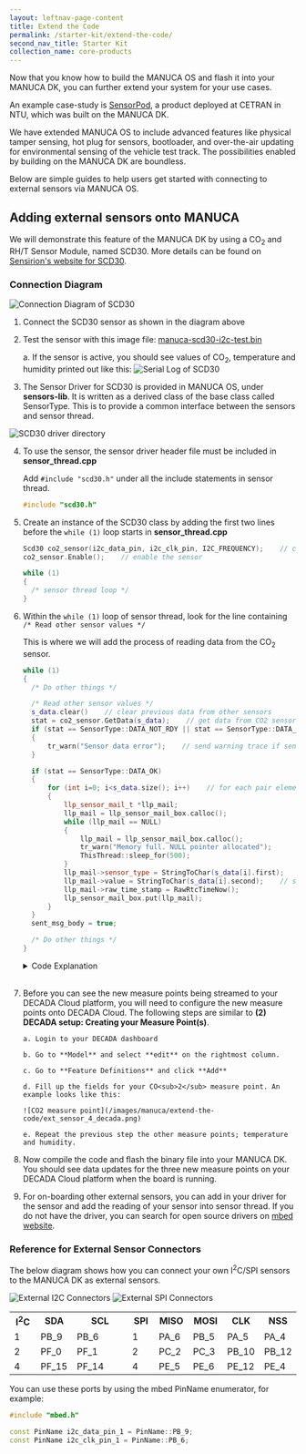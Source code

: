 ```yaml
---
layout: leftnav-page-content
title: Extend the Code
permalink: /starter-kit/extend-the-code/
second_nav_title: Starter Kit
collection_name: core-products
---
```


Now that you know how to build the MANUCA OS and flash it into your MANUCA DK, you can further extend your system for your use cases.

An example case-study is [SensorPod](/products/sensorpod/), a product deployed at CETRAN in NTU, which was built on the MANUCA DK.

We have extended MANUCA OS to include advanced features like physical tamper sensing, hot plug for sensors, bootloader, and over-the-air updating for environmental sensing of the vehicle test track. The possibilities enabled by building on the MANUCA DK are boundless.

Below are simple guides to help users get started with connecting to external sensors via MANUCA OS.

## Adding external sensors onto MANUCA

We will demonstrate this feature of the MANUCA DK by using a CO<sub>2</sub> and RH/T Sensor Module, named SCD30. More details can be found on [Sensirion's website for SCD30](https://www.sensirion.com/en/environmental-sensors/carbon-dioxide-sensors-co2/).

### Connection Diagram

![Connection Diagram of SCD30](/images/manuca/extend-the-code/ext_sensor_1_connection_diagram.png)

1. Connect the SCD30 sensor as shown in the diagram above

2. Test the sensor with this image file: [manuca-scd30-i2c-test.bin](/files/manuca-scd30-i2c-test.bin)

   a. If the sensor is active, you should see values of CO<sub>2</sub>, temperature and humidity printed out like this:
   ![Serial Log of SCD30](/images/manuca/extend-the-code/ext_sensor_2_serial_log.png)

3. The Sensor Driver for SCD30 is provided in MANUCA OS, under **sensors-lib**. It is written as a derived class of the base class called SensorType. This is to provide a common interface between the sensors and sensor thread.

![SCD30 driver directory](/images/manuca/extend-the-code/ext_sensor_3_directory.png)

4.  To use the sensor, the sensor driver header file must be included in **sensor_thread.cpp**

    Add `#include "scd30.h"` under all the include statements in sensor thread.

    ```cpp
    #include "scd30.h"
    ```

5.  Create an instance of the SCD30 class by adding the first two lines before the `while (1)` loop starts in **sensor_thread.cpp**

    ```cpp
    Scd30 co2_sensor(i2c_data_pin, i2c_clk_pin, I2C_FREQUENCY);    // creates a SCD30 object
    co2_sensor.Enable();    // enable the sensor

    while (1)
    {
      /* sensor thread loop */
    }
    ```

6.  Within the `while (1)` loop of sensor thread, look for the line containing `/* Read other sensor values */`

    This is where we will add the process of reading data from the CO<sub>2</sub> sensor.

    ```cpp
    while (1)
    {
      /* Do other things */

      /* Read other sensor values */
      s_data.clear()    // clear previous data from other sensors
      stat = co2_sensor.GetData(s_data);    // get data from CO2 sensor
      if (stat == SensorType::DATA_NOT_RDY || stat == SensorType::DATA_CRC_ERR)
      {
          tr_warn("Sensor data error");    // send warning trace if sensor is returning error
      }

      if (stat == SensorType::DATA_OK)
      {
          for (int i=0; i<s_data.size(); i++)    // for each pair element of s_data vector
          {
              llp_sensor_mail_t *llp_mail;
              llp_mail = llp_sensor_mail_box.calloc();
              while (llp_mail == NULL)
              {
                  llp_mail = llp_sensor_mail_box.calloc();
                  tr_warn("Memory full. NULL pointer allocated");
                  ThisThread::sleep_for(500);
              }
              llp_mail->sensor_type = StringToChar(s_data[i].first);    // first of the pair element is data type e.g. CO2
              llp_mail->value = StringToChar(s_data[i].second);    // second of the pair is data value e.g. 400.00
              llp_mail->raw_time_stamp = RawRtcTimeNow();
              llp_sensor_mail_box.put(llp_mail);
          }
      }
      sent_msg_body = true;

      /* Do other things */
    }
    ```

    <details>

    <summary>Code Explanation</summary>

    This looks very similar to the reading of temperature data from the on-board temperature sensor, but notice the line for `(int i=0; i<s_data.size(); i++)` in the above code block, in which `s_data` is a `std::vector`. A vector is a sequence container which can change its size dynamically, which means that when we on-board more sensors to MANUCA, the system can handle dynamic changes in the number of data points collected --- at least up until the limits of the system memory.

    Therefore, it is important to remember to **clear the `s_data` vector** before reading the data from CO<sub>2</sub> sensor, because it will contain the values from the previous sensor reading. It will also help prevent occurrences of memory leak if there are too many elements in the vector.

    This can be done by adding the line `s_data.clear()` when the data inside the vector is no longer needed.

    The method `GetData(s_data)` obtains the three measure points from the CO<sub>2</sub> sensor and stores it in the vector `s_data`. The measure points available from this sensor are CO<sub>2</sub>, temperature, and humidity.

    The data points can be accessed by index, with `s_data[i].first` as the data type (e.g. CO<sub>2</sub>) and `s_data[i].second` as the data value (e.g. 400.00). Both are stored as string type.

    </details>

    <br>

7.  Before you can see the new measure points being streamed to your DECADA Cloud platform, you will need to configure the new measure points onto DECADA Cloud.
    The following steps are similar to **(2) DECADA setup: Creating your Measure Point(s)**.

        a. Login to your DECADA dashboard

        b. Go to **Model** and select **edit** on the rightmost column.

        c. Go to **Feature Definitions** and click **Add**

        d. Fill up the fields for your CO<sub>2</sub> measure point. An example looks like this:

        ![CO2 measure point](/images/manuca/extend-the-code/ext_sensor_4_decada.png)

        e. Repeat the previous step the other measure points; temperature and humidity.

8.  Now compile the code and flash the binary file into your MANUCA DK. You should see data updates for the three new measure points on your DECADA Cloud platform when the board is running.

9.  For on-boarding other external sensors, you can add in your driver for the sensor and add the reading of your sensor into sensor thread. If you do not have the driver, you can search for open source drivers on [mbed website](https://os.mbed.com/code/).

<a id="ReferenceExtSensors"></a>

### Reference for External Sensor Connectors

The below diagram shows how you can connect your own I<sup>2</sup>C/SPI sensors to the MANUCA DK as external sensors.

![External I2C Connectors](/images/manuca/extend-the-code/external_connectors_reference_i2c.png)
![External SPI Connectors](/images/manuca/extend-the-code/external_connectors_reference_spi.png)

<table>
  <tr>
    <th width="50">I<sup>2</sup>C</th>
    <th width="50">SDA</th>
    <th width="200">SCL</th>
    <th width="50">SPI</th>
    <th width="50">MISO</th>
    <th width="50">MOSI</th>
    <th width="50">CLK</th>
    <th>NSS</th>
  </tr>
  <tr>
    <td>1</td>
    <td>PB_9</td>
    <td>PB_6</td>
    <td>1</td>
    <td>PA_6</td>
    <td>PB_5</td>
    <td>PA_5</td>
    <td>PA_4</td>
  </tr>
  <tr>
    <td>2</td>
    <td>PF_0</td>
    <td>PF_1</td>
    <td>2</td>
    <td>PC_2</td>
    <td>PC_3</td>
    <td>PB_10</td>
    <td>PB_12</td>
  </tr>
  <tr>
    <td>4</td>
    <td>PF_15</td>
    <td>PF_14</td>
    <td>4</td>
    <td>PE_5</td>
    <td>PE_6</td>
    <td>PE_12</td>
    <td>PE_4</td>
  </tr>
</table>

You can use these ports by using the mbed PinName enumerator, for example:

```cpp
#include "mbed.h"

const PinName i2c_data_pin_1 = PinName::PB_9;
const PinName i2c_clk_pin_1 = PinName::PB_6;
```
